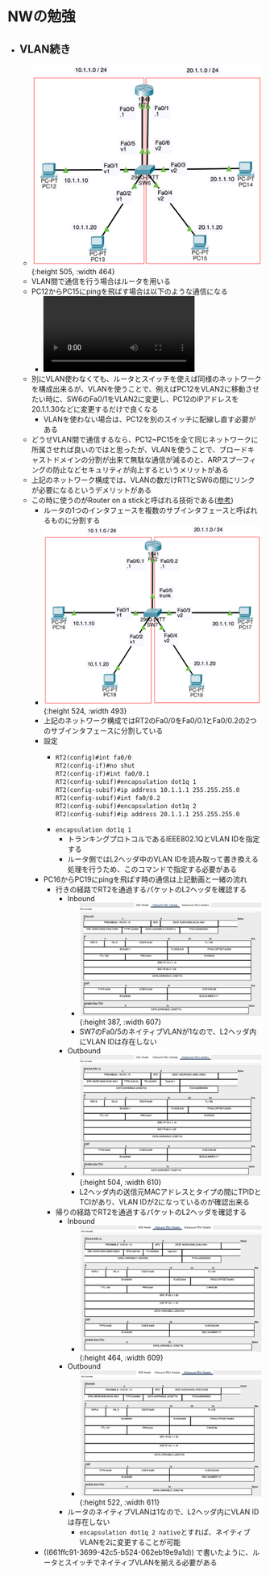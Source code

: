 # NWの勉強
- ## VLAN続き
	- ![2024_4_18_1.png](../assets/2024_4_18_1_1713453713619_0.png){:height 505, :width 464}
	- VLAN間で通信を行う場合はルータを用いる
	- PC12からPC15にpingを飛ばす場合は以下のような通信になる
		- ![2024_4_18_2.mov](../assets/2024_4_18_2_1713453792042_0.mov)
	- 別にVLAN使わなくても、ルータとスイッチを使えば同様のネットワークを構成出来るが、VLANを使うことで、例えばPC12をVLAN2に移動させたい時に、SW6のFa0/1をVLAN2に変更し、PC12のIPアドレスを20.1.1.30などに変更するだけで良くなる
		- VLANを使わない場合は、PC12を別のスイッチに配線し直す必要がある
	- どうせVLAN間で通信するなら、PC12~PC15を全て同じネットワークに所属させれば良いのではと思ったが、VLANを使うことで、ブロードキャストドメインの分割が出来て無駄な通信が減るのと、ARPスプーフィングの防止などセキュリティが向上するというメリットがある
	- 上記のネットワーク構成では、VLANの数だけRT1とSW6の間にリンクが必要になるというデメリットがある
	- この時に使うのがRouter on a stickと呼ばれる技術である([参考](https://atmarkit.itmedia.co.jp/ait/articles/1509/17/news025.html))
		- ルータの1つのインタフェースを複数のサブインタフェースと呼ばれるものに分割する
		- ![2024_4_18_3.png](../assets/2024_4_18_3_1713456471597_0.png){:height 524, :width 493}
		- 上記のネットワーク構成ではRT2のFa0/0をFa0/0.1とFa0/0.2の2つのサブインタフェースに分割している
		- 設定
			- ```
			  RT2(config)#int fa0/0
			  RT2(config-if)#no shut
			  RT2(config-if)#int fa0/0.1
			  RT2(config-subif)#encapsulation dot1q 1
			  RT2(config-subif)#ip address 10.1.1.1 255.255.255.0
			  RT2(config-subif)#int fa0/0.2
			  RT2(config-subif)#encapsulation dot1q 2
			  RT2(config-subif)#ip address 20.1.1.1 255.255.255.0
			  ```
			- `encapsulation dot1q 1`
				- トランキングプロトコルであるIEEE802.1QとVLAN IDを指定する
				- ルータ側ではL2ヘッダ中のVLAN IDを読み取って書き換える処理を行うため、このコマンドで指定する必要がある
		- PC16からPC19にpingを飛ばす時の通信は上記動画と一緒の流れ
			- 行きの経路でRT2を通過するパケットのL2ヘッダを確認する
				- Inbound
					- ![2024_4_18_4.png](../assets/2024_4_18_4_1713457553803_0.png){:height 387, :width 607}
					- SW7のFa0/5のネイティブVLANが1なので、L2ヘッダ内にVLAN IDは存在しない
				- Outbound
					- ![2024_4_18_5.png](../assets/2024_4_18_5_1713457572862_0.png){:height 504, :width 610}
					- L2ヘッダ内の送信元MACアドレスとタイプの間にTPIDとTCIがあり、VLAN IDが2になっているのが確認出来る
			- 帰りの経路でRT2を通過するパケットのL2ヘッダを確認する
				- Inbound
					- ![2024_4_18_6.png](../assets/2024_4_18_6_1713457991454_0.png){:height 464, :width 609}
				- Outbound
					- ![2024_4_18_7.png](../assets/2024_4_18_7_1713458017350_0.png){:height 522, :width 611}
				- ルータのネイティブVLANは1なので、L2ヘッダ内にVLAN IDは存在しない
					- `encapsulation dot1q 2 native`とすれば、ネイティブVLANを2に変更することが可能
		- ((661ffc91-3699-42c5-b524-062eb19e9a1d)) で書いたように、ルータとスイッチでネイティブVLANを揃える必要がある